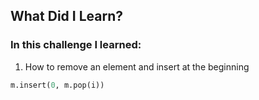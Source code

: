 ## What Did I Learn?

### In this challenge I learned:

1. How to remove an element and insert at the beginning
```python
m.insert(0, m.pop(i))
```
